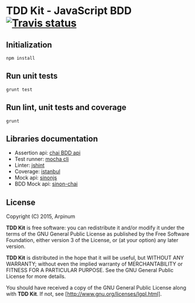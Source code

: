 # TDD Kit - JavaScript BDD [![Travis status]](https://travis-ci.org/arpinum/tdd-kit-javascript-bdd)

## Initialization

    npm install

## Run unit tests

    grunt test

## Run lint, unit tests and coverage

    grunt

## Libraries documentation

* Assertion api: [chai BDD api]
* Test runner: [mocha cli]
* Linter: [jshint]
* Coverage: [istanbul]
* Mock api: [sinonjs]
* BDD Mock api: [sinon-chai]

## License

Copyright (C) 2015, Arpinum

**TDD Kit** is free software: you can redistribute it and/or modify it under the terms of the GNU General Public License as published by the Free Software Foundation, either version 3 of the License, or (at your option) any later version.

**TDD Kit** is distributed in the hope that it will be useful, but WITHOUT ANY WARRANTY; without even the implied warranty of MERCHANTABILITY or FITNESS FOR A PARTICULAR PURPOSE.  See the GNU General Public License for more details.

You should have received a copy of the GNU General Public License along with **TDD Kit**.  If not, see [http://www.gnu.org/licenses/lgpl.html].


[http://www.gnu.org/licenses/lgpl.html]: http://www.gnu.org/licenses/lgpl.html
[chai BDD api]: http://chaijs.com/api/bdd
[mocha cli]: http://mochajs.org/#usage
[jshint]: http://jshint.com/docs
[istanbul]: https://github.com/gotwarlost/istanbul
[sinonjs]: http://sinonjs.org/docs
[sinon-chai]: https://github.com/domenic/sinon-chai
[Travis status]: https://travis-ci.org/arpinum/tdd-kit-javascript-bdd.png?branch=master

